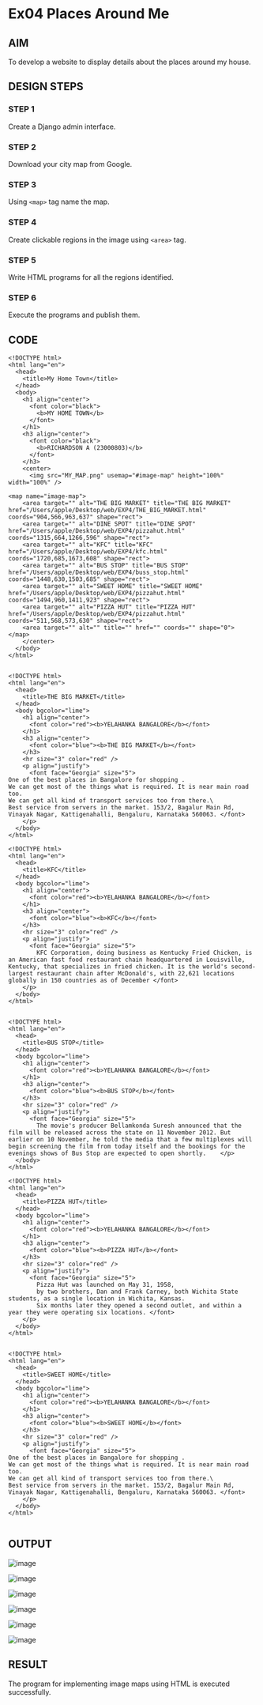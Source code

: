 # Ex04 Places Around Me
## AIM
To develop a website to display details about the places around my house.

## DESIGN STEPS

### STEP 1
Create a Django admin interface.

### STEP 2
Download your city map from Google.

### STEP 3
Using ```<map>``` tag name the map.

### STEP 4
Create clickable regions in the image using ```<area>``` tag.

### STEP 5
Write HTML programs for all the regions identified.

### STEP 6
Execute the programs and publish them.

## CODE
```
<!DOCTYPE html>
<html lang="en">
  <head>
    <title>My Home Town</title>
  </head>
  <body>
    <h1 align="center">
      <font color="black">
        <b>MY HOME TOWN</b>
      </font>
    </h1>
    <h3 align="center">
      <font color="black">
        <b>RICHARDSON A (23000803)</b>
      </font>
    </h3>
    <center>
      <img src="MY_MAP.png" usemap="#image-map" height="100%" width="100%" />

<map name="image-map">
    <area target="" alt="THE BIG MARKET" title="THE BIG MARKET" href="/Users/apple/Desktop/web/EXP4/THE_BIG_MARKET.html" coords="904,566,963,637" shape="rect">
    <area target="" alt="DINE SPOT" title="DINE SPOT" href="/Users/apple/Desktop/web/EXP4/pizzahut.html" coords="1315,664,1266,596" shape="rect">
    <area target="" alt="KFC" title="KFC" href="/Users/apple/Desktop/web/EXP4/kfc.html" coords="1720,685,1673,608" shape="rect">
    <area target="" alt="BUS STOP" title="BUS STOP" href="/Users/apple/Desktop/web/EXP4/buss_stop.html" coords="1448,630,1503,685" shape="rect">
    <area target="" alt="SWEET HOME" title="SWEET HOME" href="/Users/apple/Desktop/web/EXP4/pizzahut.html" coords="1494,960,1411,923" shape="rect">
    <area target="" alt="PIZZA HUT" title="PIZZA HUT" href="/Users/apple/Desktop/web/EXP4/pizzahut.html" coords="511,568,573,630" shape="rect">
    <area target="" alt="" title="" href="" coords="" shape="0">
</map>
    </center>
  </body>
</html>


<!DOCTYPE html>
<html lang="en">
  <head>
    <title>THE BIG MARKET</title>
  </head>
  <body bgcolor="lime">
    <h1 align="center">
      <font color="red"><b>YELAHANKA BANGALORE</b></font>
    </h1>
    <h3 align="center">
      <font color="blue"><b>THE BIG MARKET</b></font>
    </h3>
    <hr size="3" color="red" />
    <p align="justify">
      <font face="Georgia" size="5">
One of the best places in Bangalore for shopping .
We can get most of the things what is required. It is near main road too.
We can get all kind of transport services too from there.\
Best service from servers in the market. 153/2, Bagalur Main Rd, Vinayak Nagar, Kattigenahalli, Bengaluru, Karnataka 560063. </font>
    </p>
  </body>
</html>

<!DOCTYPE html>
<html lang="en">
  <head>
    <title>KFC</title>
  </head>
  <body bgcolor="lime">
    <h1 align="center">
      <font color="red"><b>YELAHANKA BANGALORE</b></font>
    </h1>
    <h3 align="center">
      <font color="blue"><b>KFC</b></font>
    </h3>
    <hr size="3" color="red" />
    <p align="justify">
      <font face="Georgia" size="5">
        KFC Corporation, doing business as Kentucky Fried Chicken, is an American fast food restaurant chain headquartered in Louisville, Kentucky, that specializes in fried chicken. It is the world's second-largest restaurant chain after McDonald's, with 22,621 locations globally in 150 countries as of December </font>
    </p>
  </body>
</html>


<!DOCTYPE html>
<html lang="en">
  <head>
    <title>BUS STOP</title>
  </head>
  <body bgcolor="lime">
    <h1 align="center">
      <font color="red"><b>YELAHANKA BANGALORE</b></font>
    </h1>
    <h3 align="center">
      <font color="blue"><b>BUS STOP</b></font>
    </h3>
    <hr size="3" color="red" />
    <p align="justify">
      <font face="Georgia" size="5">
        The movie's producer Bellamkonda Suresh announced that the film will be released across the state on 11 November 2012. But earlier on 10 November, he told the media that a few multiplexes will begin screening the film from today itself and the bookings for the evenings shows of Bus Stop are expected to open shortly.    </p>
  </body>
</html>

<!DOCTYPE html>
<html lang="en">
  <head>
    <title>PIZZA HUT</title>
  </head>
  <body bgcolor="lime">
    <h1 align="center">
      <font color="red"><b>YELAHANKA BANGALORE</b></font>
    </h1>
    <h3 align="center">
      <font color="blue"><b>PIZZA HUT</b></font>
    </h3>
    <hr size="3" color="red" />
    <p align="justify">
      <font face="Georgia" size="5">
        Pizza Hut was launched on May 31, 1958,
        by two brothers, Dan and Frank Carney, both Wichita State students, as a single location in Wichita, Kansas.
        Six months later they opened a second outlet, and within a year they were operating six locations. </font>
    </p>
  </body>
</html>


<!DOCTYPE html>
<html lang="en">
  <head>
    <title>SWEET HOME</title>
  </head>
  <body bgcolor="lime">
    <h1 align="center">
      <font color="red"><b>YELAHANKA BANGALORE</b></font>
    </h1>
    <h3 align="center">
      <font color="blue"><b>SWEET HOME</b></font>
    </h3>
    <hr size="3" color="red" />
    <p align="justify">
      <font face="Georgia" size="5">
One of the best places in Bangalore for shopping .
We can get most of the things what is required. It is near main road too.
We can get all kind of transport services too from there.\
Best service from servers in the market. 153/2, Bagalur Main Rd, Vinayak Nagar, Kattigenahalli, Bengaluru, Karnataka 560063. </font>
    </p>
  </body>
</html>


```


## OUTPUT

![image](https://github.com/Richard01072002/NearMe/assets/141472248/fa0d0e69-bdc0-4ebf-8f33-b9e044b7b2de)

![image](https://github.com/Richard01072002/NearMe/assets/141472248/e376c156-f9b3-4697-bd40-d569ebf18de6)

![image](https://github.com/Richard01072002/NearMe/assets/141472248/e1871123-c2c4-43ea-b962-0e2def8a47eb)

![image](https://github.com/Richard01072002/NearMe/assets/141472248/9de43ec9-f172-4423-a45e-7726a5eee280)

![image](https://github.com/Richard01072002/NearMe/assets/141472248/ea94c57c-5b45-47eb-a46d-c032aac51d5c)

![image](https://github.com/Richard01072002/NearMe/assets/141472248/89d9cd42-2922-4b98-9bec-9b069206047a)

## RESULT
The program for implementing image maps using HTML is executed successfully.
